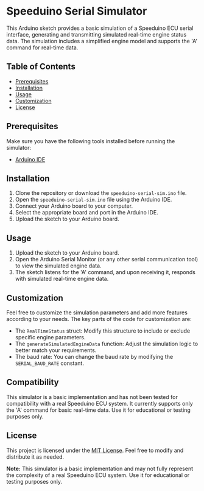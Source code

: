 # Speeduino Serial Simulator

This Arduino sketch provides a basic simulation of a Speeduino ECU serial interface, generating and transmitting simulated real-time engine status data. The simulation includes a simplified engine model and supports the 'A' command for real-time data.

## Table of Contents
- [Prerequisites](#prerequisites)
- [Installation](#installation)
- [Usage](#usage)
- [Customization](#customization)
- [License](#license)

## Prerequisites
Make sure you have the following tools installed before running the simulator:
- [Arduino IDE](https://www.arduino.cc/en/Main/Software)

## Installation
1. Clone the repository or download the `speeduino-serial-sim.ino` file.
2. Open the `speeduino-serial-sim.ino` file using the Arduino IDE.
3. Connect your Arduino board to your computer.
4. Select the appropriate board and port in the Arduino IDE.
5. Upload the sketch to your Arduino board.

## Usage
1. Upload the sketch to your Arduino board.
2. Open the Arduino Serial Monitor (or any other serial communication tool) to view the simulated engine data.
3. The sketch listens for the 'A' command, and upon receiving it, responds with simulated real-time engine data.

## Customization
Feel free to customize the simulation parameters and add more features according to your needs. The key parts of the code for customization are:

- The `RealTimeStatus` struct: Modify this structure to include or exclude specific engine parameters.
- The `generateSimulatedEngineData` function: Adjust the simulation logic to better match your requirements.
- The baud rate: You can change the baud rate by modifying the `SERIAL_BAUD_RATE` constant.

## Compatibility
This simulator is a basic implementation and has not been tested for compatibility with a real Speeduino ECU system. It currently supports only the 'A' command for basic real-time data. Use it for educational or testing purposes only.

## License
This project is licensed under the [MIT License](LICENSE). Feel free to modify and distribute it as needed.

**Note:** This simulator is a basic implementation and may not fully represent the complexity of a real Speeduino ECU system. Use it for educational or testing purposes only.
